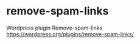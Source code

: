# remove-spam-links
Wordpress plugin Remove-spam-links 
https://wordpress.org/plugins/remove-spam-links/
